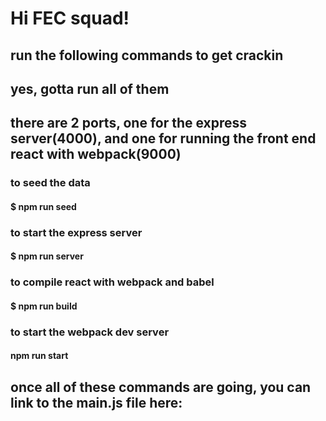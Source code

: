# Hi FEC squad!

## run the following commands to get crackin
## yes, gotta run all of them
## there are 2 ports, one for the express server(4000), and one for running the front end react with webpack(9000)

### to seed the data
#### $ npm run seed

### to start the express server
#### $ npm run server

### to compile react with webpack and babel
#### $ npm run build

### to start the webpack dev server
#### npm run start

## once all of these commands are going, you can link to the main.js file here:
# <script src='http://localhost:9000/main.js'><script>

